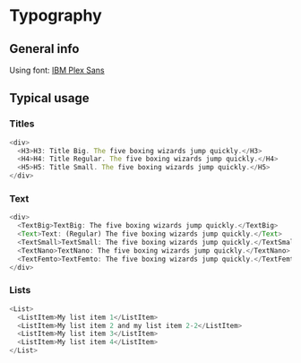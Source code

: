 # Typography

## General info

Using font: [IBM Plex Sans](https://fonts.google.com/specimen/IBM+Plex+Sans)

## Typical usage

### Titles

```typescript
<div>
  <H3>H3: Title Big. The five boxing wizards jump quickly.</H3>
  <H4>H4: Title Regular. The five boxing wizards jump quickly.</H4>
  <H5>H5: Title Small. The five boxing wizards jump quickly.</H5>
</div>
```

### Text

```typescript
<div>
  <TextBig>TextBig: The five boxing wizards jump quickly.</TextBig>
  <Text>Text: (Regular) The five boxing wizards jump quickly.</Text>
  <TextSmall>TextSmall: The five boxing wizards jump quickly.</TextSmall>
  <TextNano>TextNano: The five boxing wizards jump quickly.</TextNano>
  <TextFemto>TextFemto: The five boxing wizards jump quickly.</TextFemto>
</div>
```

### Lists

```typescript
<List>
  <ListItem>My list item 1</ListItem>
  <ListItem>My list item 2 and my list item 2-2</ListItem>
  <ListItem>My list item 3</ListItem>
  <ListItem>My list item 4</ListItem>
</List>
```
